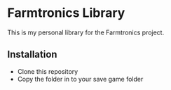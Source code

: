 # Farmtronics Library

This is my personal library for the Farmtronics project.

## Installation

- Clone this repository
- Copy the folder in to your save game folder


